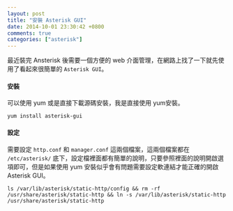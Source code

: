```yaml
---
layout: post
title: "安裝 Asterisk GUI"
date: 2014-10-01 23:30:42 +0800
comments: true
categories: ["asterisk"]
---
```


<!-- more -->


最近裝完 Ansterisk 後需要一個方便的 web 介面管理，在網路上找了一下就先使用了看起來很簡單的 `Asterisk GUI`。


#### 安裝
可以使用 yum 或是直接下載源碼安裝，我是直接使用 yum安裝。
	
	yum install asterisk-gui

#### 設定 
需要設定 `http.conf` 和 `manager.conf` 這兩個檔案，這兩個檔案都在 `/etc/asterisk/` 底下，設定檔裡面都有簡單的說明，只要參照裡面的說明開啟選項即可，但是如果使用 yum 安裝似乎會有問題需要設定軟連結才能正確的開啟 Asterisk GUI。

	ls /var/lib/asterisk/static-http/config && rm -rf /usr/share/asterisk/static-http && ln -s /var/lib/asterisk/static-http /usr/share/asterisk/static-http